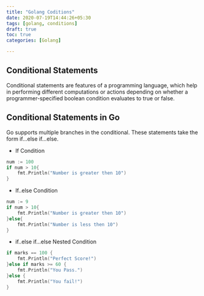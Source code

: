 ```yaml
---
title: "Golang Coditions"
date: 2020-07-19T14:44:26+05:30
tags: [golang, conditions]
draft: true
toc: true
categories: [Golang]

---
```


## Conditional Statements 
Conditional statements are features of a programming language, which help in performing different computations or actions depending on whether a programmer-specified boolean condition evaluates to true or false.

## Conditional Statements in Go
Go supports multiple branches in the conditional. These statements take the form if...else if...else.

- If Condition
```go
num := 100
if num > 10{
    fmt.Println("Number is greater then 10")
}
```

- If..else Condition
```go
num := 9
if num > 10{
    fmt.Println("Number is greater then 10")
}else{
    fmt.Println("Number is less then 10")
}
```

- if..else if...else Nested Condition
```go
if marks == 100 {
    fmt.Println("Perfect Score!")
}else if marks >= 60 {
    fmt.Println("You Pass.")
}else {
    fmt.Println("You fail!")
}
```





